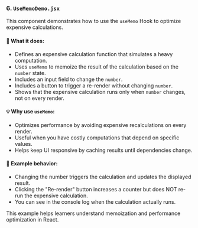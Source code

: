 ### 6. `UseMemoDemo.jsx`

This component demonstrates how to use the `useMemo` Hook to optimize expensive calculations.

#### 🔹 What it does:
- Defines an expensive calculation function that simulates a heavy computation.
- Uses `useMemo` to memoize the result of the calculation based on the `number` state.
- Includes an input field to change the `number`.
- Includes a button to trigger a re-render without changing `number`.
- Shows that the expensive calculation runs only when `number` changes, not on every render.

#### 💡 Why use `useMemo`:
- Optimizes performance by avoiding expensive recalculations on every render.
- Useful when you have costly computations that depend on specific values.
- Helps keep UI responsive by caching results until dependencies change.

#### 📌 Example behavior:
- Changing the number triggers the calculation and updates the displayed result.
- Clicking the "Re-render" button increases a counter but does NOT re-run the expensive calculation.
- You can see in the console log when the calculation actually runs.

This example helps learners understand memoization and performance optimization in React.
